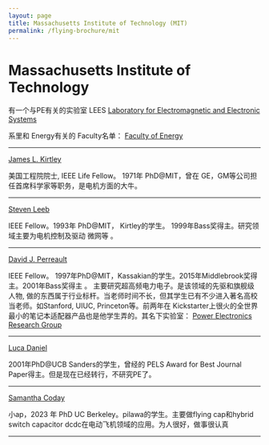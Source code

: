 ```yaml
---
layout: page
title: Massachusetts Institute of Technology (MIT)
permalink: /flying-brochure/mit
---
```

# Massachusetts Institute of Technology

有一个与PE有关的实验室 LEES
[Laboratory for Electromagnetic and Electronic Systems](https://www.rle.mit.edu/lees/) 

系里和 Energy有关的 Faculty名单：
[Faculty of Energy](http://www.eecs.mit.edu/people/faculty-advisors/12)

---

[James L. Kirtley](http://web.mit.edu/kirtley/www/)

美国工程院院士, IEEE Life Fellow。 1971年 PhD@MIT，曾在
GE，GM等公司担任首席科学家等职务，是电机方面的大牛。

---

[Steven Leeb](http://meche.mit.edu/people/faculty/SBLEEB@MIT.EDU)

IEEE Fellow。1993年 PhD@MIT， Kirtley的学生。 1999年Bass奖得主。研究领域主要为电机控制及驱动 微网等 。

---

[David J. Perreault](https://www.rle.mit.edu/people/directory/david-perreault/)

IEEE Fellow。 1997年PhD@MIT，Kassakian的学生。2015年Middlebrook奖得主。2001年Bass奖得主 。 
主要研究超高频电力电子。是该领域的先驱和旗舰级人物, 做的东西属于行业标杆。当老师时间不长，但其学生已有不少进入著名高校当老师。如Stanford, UIUC, Princeton等。前两年在
Kickstarter上很火的全世界最小的笔记本适配器产品也是他学生弄的。其名下实验室： 
[Power Electronics Research Group](https://www.rle.mit.edu/per/home/)

---

[Luca Daniel](http://www.mit.edu/~dluca/)

2001年PhD@UCB Sanders的学生，曾经的 PELS Award for Best Journal Paper得主。但是现在已经转行，不研究PE了。

---

[Samantha Coday](https://coday.mit.edu/)

小ap，2023 年 PhD UC Berkeley。pilawa的学生。主要做flying cap和hybrid switch capacitor dcdc在电动飞机领域的应用。为人很好，做事很认真

---
